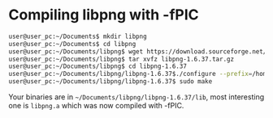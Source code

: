 # Compiling libpng with -fPIC

```bash
user@user_pc:~/Documents$ mkdir libpng
user@user_pc:~/Documents$ cd libpng
user@user_pc:~/Documents/libpng$ wget https://download.sourceforge.net/libpng/libpng-1.6.37.tar.gz
user@user_pc:~/Documents/libpng$ tar xvfz libpng-1.6.37.tar.gz
user@user_pc:~/Documents/libpng$ cd libpng-1.6.37
user@user_pc:~/Documents/libpng/libpng-1.6.37$./configure --prefix=/home/user/Documents/libpng --with-pic=yes
user@user_pc:~/Documents/libpng/libpng-1.6.37$ sudo make
```
Your binaries are in `~/Documents/libpng/libpng-1.6.37/lib`, most interesting one is `libpng.a` which was now compiled with -fPIC.